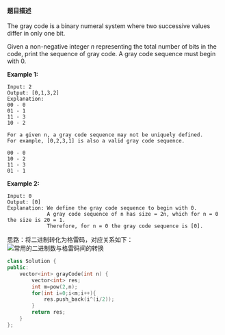 
#### **题目描述**
The gray code is a binary numeral system where two successive values differ in only one bit.

Given a non-negative integer *n* representing the total number of bits in the code, print the sequence of gray code. A gray code sequence must begin with 0.

**Example 1:**

```
Input: 2
Output: [0,1,3,2]
Explanation:
00 - 0
01 - 1
11 - 3
10 - 2

For a given n, a gray code sequence may not be uniquely defined.
For example, [0,2,3,1] is also a valid gray code sequence.

00 - 0
10 - 2
11 - 3
01 - 1
```

**Example 2:**

```
Input: 0
Output: [0]
Explanation: We define the gray code sequence to begin with 0.
             A gray code sequence of n has size = 2n, which for n = 0 the size is 20 = 1.
             Therefore, for n = 0 the gray code sequence is [0].
```

思路：将二进制转化为格雷码，对应关系如下：![常用的二进制数与格雷码间的转换](https://img-blog.csdn.net/20160616130355566) 

```c++
class Solution {
public:
    vector<int> grayCode(int n) {
        vector<int> res;
        int m=pow(2,n);
        for(int i=0;i<m;i++){
            res.push_back(i^(i/2));
        }
        return res;
    }
};
```
